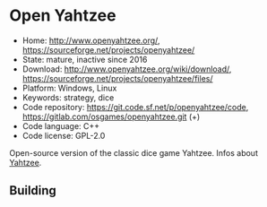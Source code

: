 # Open Yahtzee

- Home: http://www.openyahtzee.org/, https://sourceforge.net/projects/openyahtzee/
- State: mature, inactive since 2016
- Download: http://www.openyahtzee.org/wiki/download/, https://sourceforge.net/projects/openyahtzee/files/
- Platform: Windows, Linux
- Keywords: strategy, dice
- Code repository: https://git.code.sf.net/p/openyahtzee/code, https://gitlab.com/osgames/openyahtzee.git (+)
- Code language: C++
- Code license: GPL-2.0

Open-source version of the classic dice game Yahtzee.
Infos about [Yahtzee](https://en.wikipedia.org/wiki/Yahtzee).

## Building
